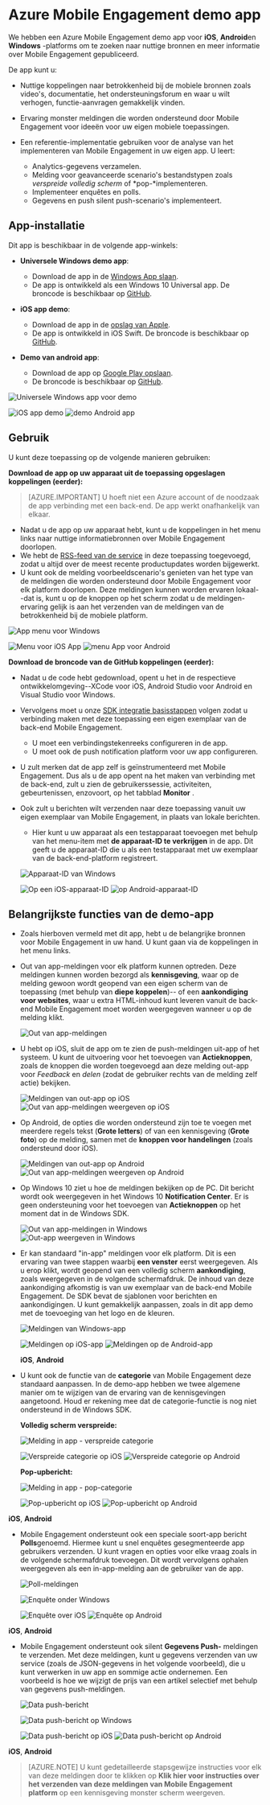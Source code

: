 <properties
    pageTitle="Azure Mobile Engagement demo app | Microsoft Azure"
    description="Hier wordt beschreven waar u kunt downloaden en het gebruik van de voordelen van Azure Mobile Engagement demo app"
    services="mobile-engagement"
    documentationCenter="mobile"
    authors="piyushjo"
    manager="erikre"
    editor="" />

<tags
    ms.service="mobile-engagement"
    ms.workload="mobile"
    ms.tgt_pltfrm="na"
    ms.devlang="na"
    ms.topic="article"
    ms.date="06/10/2016"
    ms.author="piyushjo" />

# <a name="azure-mobile-engagement-demo-app"></a>Azure Mobile Engagement demo app

We hebben een Azure Mobile Engagement demo app voor **iOS**, **Android**en **Windows** -platforms om te zoeken naar nuttige bronnen en meer informatie over Mobile Engagement gepubliceerd.

De app kunt u:

- Nuttige koppelingen naar betrokkenheid bij de mobiele bronnen zoals video's, documentatie, het ondersteuningsforum en waar u wilt verhogen, functie-aanvragen gemakkelijk vinden.
- Ervaring monster meldingen die worden ondersteund door Mobile Engagement voor ideeën voor uw eigen mobiele toepassingen.
- Een referentie-implementatie gebruiken voor de analyse van het implementeren van Mobile Engagement in uw eigen app. U leert:

    - Analytics-gegevens verzamelen.
    - Melding voor geavanceerde scenario's bestandstypen zoals *verspreide volledig scherm* of *pop-*implementeren.
    - Implementeer enquêtes en polls.
    - Gegevens en push silent push-scenario's implementeert.   

## <a name="app-installation"></a>App-installatie
Dit app is beschikbaar in de volgende app-winkels:

- **Universele Windows demo app**:

    - Download de app in de [Windows App slaan](https://www.microsoft.com/en-us/store/apps/azure-mobile-engagement/9nblggh4qmh2).
    - De app is ontwikkeld als een Windows 10 Universal app. De broncode is beschikbaar op [GitHub](https://github.com/Azure/azure-mobile-engagement-app-windows).

- **iOS app demo**:

    - Download de app in de [opslag van Apple](https://itunes.apple.com/us/app/azure%20mobile%20engagement/id1105090090).
    - De app is ontwikkeld in iOS Swift. De broncode is beschikbaar op [GitHub](https://github.com/Azure/azure-mobile-engagement-app-ios).

- **Demo van android app**:

    - Download de app op [Google Play opslaan](https://play.google.com/store/apps/details?id=com.microsoft.azure.engagement).
    - De broncode is beschikbaar op [GitHub](https://github.com/Azure/azure-mobile-engagement-app-android).

![Universele Windows app voor demo][1]

![iOS app demo][2]
![demo Android app][3]


## <a name="usage"></a>Gebruik

U kunt deze toepassing op de volgende manieren gebruiken:

**Download de app op uw apparaat uit de toepassing opgeslagen koppelingen (eerder):**

>[AZURE.IMPORTANT] U hoeft niet een Azure account of de noodzaak de app verbinding met een back-end. De app werkt onafhankelijk van elkaar.

- Nadat u de app op uw apparaat hebt, kunt u de koppelingen in het menu links naar nuttige informatiebronnen over Mobile Engagement doorlopen.
- We hebt de [RSS-feed van de service](https://aka.ms/azmerssfeed) in deze toepassing toegevoegd, zodat u altijd over de meest recente productupdates worden bijgewerkt.
- U kunt ook de melding voorbeeldscenario's genieten van het type van de meldingen die worden ondersteund door Mobile Engagement voor elk platform doorlopen. Deze meldingen kunnen worden ervaren lokaal--dat is, kunt u op de knoppen op het scherm zodat u de meldingen-ervaring gelijk is aan het verzenden van de meldingen van de betrokkenheid bij de mobiele platform.

![App menu voor Windows][4]

![Menu voor iOS App][5]
![menu App voor Android][6]

**Download de broncode van de GitHub koppelingen (eerder):**

- Nadat u de code hebt gedownload, opent u het in de respectieve ontwikkelomgeving--XCode voor iOS, Android Studio voor Android en Visual Studio voor Windows.
- Vervolgens moet u onze [SDK integratie basisstappen](mobile-engagement-windows-store-dotnet-get-started.md) volgen zodat u verbinding maken met deze toepassing een eigen exemplaar van de back-end Mobile Engagement.
    - U moet een verbindingstekenreeks configureren in de app.
    - U moet ook de push notification platform voor uw app configureren.
- U zult merken dat de app zelf is geïnstrumenteerd met Mobile Engagement. Dus als u de app opent na het maken van verbinding met de back-end, zult u zien de gebruikerssessie, activiteiten, gebeurtenissen, enzovoort, op het tabblad **Monitor** .
- Ook zult u berichten wilt verzenden naar deze toepassing vanuit uw eigen exemplaar van Mobile Engagement, in plaats van lokale berichten.
    - Hier kunt u uw apparaat als een testapparaat toevoegen met behulp van het menu-item met **de apparaat-ID te verkrijgen** in de app. Dit geeft u de apparaat-ID die u als een testapparaat met uw exemplaar van de back-end-platform registreert.

    ![Apparaat-ID van Windows][7]

    ![Op een iOS-apparaat-ID][8]
    ![op Android-apparaat-ID][9]

## <a name="key-features-of-the-demo-app"></a>Belangrijkste functies van de demo-app

- Zoals hierboven vermeld met dit app, hebt u de belangrijke bronnen voor Mobile Engagement in uw hand. U kunt gaan via de koppelingen in het menu links.

- Out van app-meldingen voor elk platform kunnen optreden. Deze meldingen kunnen worden bezorgd als **kennisgeving**, waar op de melding gewoon wordt geopend van een eigen scherm van de toepassing (met behulp van **diepe koppelen**)-- of een **aankondiging voor websites**, waar u extra HTML-inhoud kunt leveren vanuit de back-end Mobile Engagement moet worden weergegeven wanneer u op de melding klikt.

    ![Out van app-meldingen][29]

- U hebt op iOS, sluit de app om te zien de push-meldingen uit-app of het systeem. U kunt de uitvoering voor het toevoegen van **Actieknoppen**, zoals de knoppen die worden toegevoegd aan deze melding out-app voor *Feedback* en *delen* (zodat de gebruiker rechts van de melding zelf actie) bekijken.

    ![Meldingen van out-app op iOS][11] ![Out van app-meldingen weergeven op iOS][14]

- Op Android, de opties die worden ondersteund zijn toe te voegen met meerdere regels tekst (**Grote letters**) of van een kennisgeving (**Grote foto**) op de melding, samen met de **knoppen voor handelingen** (zoals ondersteund door iOS).

    ![Meldingen van out-app op Android][12] ![Out van app-meldingen weergeven op Android][15]

- Op Windows 10 ziet u hoe de meldingen bekijken op de PC. Dit bericht wordt ook weergegeven in het Windows 10 **Notification Center**. Er is geen ondersteuning voor het toevoegen van **Actieknoppen** op het moment dat in de Windows SDK.

    ![Out van app-meldingen in Windows][10] ![Out-app weergeven in Windows][13]

- Er kan standaard "in-app" meldingen voor elk platform. Dit is een ervaring van twee stappen waarbij **een venster** eerst weergegeven. Als u erop klikt, wordt geopend van een volledig scherm **aankondiging**, zoals weergegeven in de volgende schermafdruk. De inhoud van deze aankondiging afkomstig is van uw exemplaar van de back-end Mobile Engagement. De SDK bevat de sjablonen voor berichten en aankondigingen. U kunt gemakkelijk aanpassen, zoals in dit app demo met de toevoeging van het logo en de kleuren.  

    ![Meldingen van Windows-app][16]

    ![Meldingen op iOS-app][17]  ![Meldingen op de Android-app][18]

    **iOS**, **Android**

- U kunt ook de functie van de **categorie** van Mobile Engagement deze standaard aanpassen. In de demo-app hebben we twee algemene manier om te wijzigen van de ervaring van de kennisgevingen aangetoond. Houd er rekening mee dat de categorie-functie is nog niet ondersteund in de Windows SDK.

    **Volledig scherm verspreide:**

    ![Melding in app - verspreide categorie][30]

    ![Verspreide categorie op iOS][21]  ![Verspreide categorie op Android][22]

    **Pop-upbericht:**

    ![Melding in app - pop-categorie][31]

    ![Pop-upbericht op iOS][19]   ![Pop-upbericht op Android][20]

**iOS**, **Android**

- Mobile Engagement ondersteunt ook een speciale soort-app bericht **Polls**genoemd. Hiermee kunt u snel enquêtes gesegmenteerde app gebruikers verzenden. U kunt vragen en opties voor elke vraag zoals in de volgende schermafdruk toevoegen. Dit wordt vervolgens ophalen weergegeven als een in-app-melding aan de gebruiker van de app.   

    ![Poll-meldingen][32]

    ![Enquête onder Windows][26]

    ![Enquête over iOS][27]   ![Enquête op Android][28]

**iOS**, **Android**

- Mobile Engagement ondersteunt ook silent **Gegevens Push-** meldingen te verzenden. Met deze meldingen, kunt u gegevens verzenden van uw service (zoals de JSON-gegevens in het volgende voorbeeld), die u kunt verwerken in uw app en sommige actie ondernemen. Een voorbeeld is hoe we wijzigt de prijs van een artikel selectief met behulp van gegevens push-meldingen.

    ![Data push-bericht][33]

    ![Data push-bericht op Windows][23]

    ![Data push-bericht op iOS][24]  ![Data push-bericht op Android][25]

**iOS**, **Android**

> [AZURE.NOTE] U kunt gedetailleerde stapsgewijze instructies voor elk van deze meldingen door te klikken op **Klik hier voor instructies over het verzenden van deze meldingen van Mobile Engagement platform** op een kennisgeving monster scherm weergeven.


[1]: ./media/mobile-engagement-demo-apps/home-windows.png
[2]: ./media/mobile-engagement-demo-apps/home-ios.png
[3]: ./media/mobile-engagement-demo-apps/home-android.png
[4]: ./media/mobile-engagement-demo-apps/menu-windows.png
[5]: ./media/mobile-engagement-demo-apps/menu-ios.png
[6]: ./media/mobile-engagement-demo-apps/menu-android.png
[7]: ./media/mobile-engagement-demo-apps/device-id-windows.png
[8]: ./media/mobile-engagement-demo-apps/device-id-ios.png
[9]: ./media/mobile-engagement-demo-apps/device-id-android.png
[10]: ./media/mobile-engagement-demo-apps/out-of-app-windows.png
[11]: ./media/mobile-engagement-demo-apps/out-of-app-ios.png
[12]: ./media/mobile-engagement-demo-apps/out-of-app-android.png
[13]: ./media/mobile-engagement-demo-apps/out-of-app-display-windows.png
[14]: ./media/mobile-engagement-demo-apps/out-of-app-display-ios.png
[15]: ./media/mobile-engagement-demo-apps/out-of-app-display-android.png
[16]: ./media/mobile-engagement-demo-apps/in-app-windows.png
[17]: ./media/mobile-engagement-demo-apps/in-app-ios.png
[18]: ./media/mobile-engagement-demo-apps/in-app-android.png
[19]: ./media/mobile-engagement-demo-apps/pop-up-ios.png
[20]: ./media/mobile-engagement-demo-apps/pop-up-android.png
[21]: ./media/mobile-engagement-demo-apps/interstitial-ios.png
[22]: ./media/mobile-engagement-demo-apps/interstitial-android.png
[23]: ./media/mobile-engagement-demo-apps/data-push-windows.png
[24]: ./media/mobile-engagement-demo-apps/data-push-ios.png
[25]: ./media/mobile-engagement-demo-apps/data-push-android.png
[26]: ./media/mobile-engagement-demo-apps/survey-windows.png
[27]: ./media/mobile-engagement-demo-apps/survey-ios.png
[28]: ./media/mobile-engagement-demo-apps/survey-android.png
[29]: ./media/mobile-engagement-demo-apps/out-of-app.png
[30]: ./media/mobile-engagement-demo-apps/in-app-interstitial.png
[31]: ./media/mobile-engagement-demo-apps/in-app-pop-up.png
[32]: ./media/mobile-engagement-demo-apps/notification-poll.png
[33]: ./media/mobile-engagement-demo-apps/notification-data-push.png
